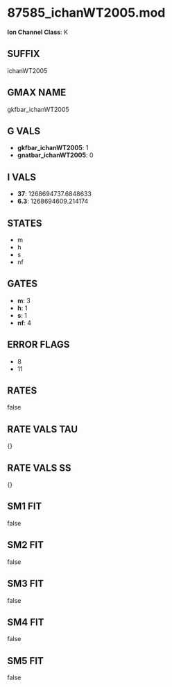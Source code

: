 # 87585_ichanWT2005.mod

**Ion Channel Class**: K

## SUFFIX

ichanWT2005

## GMAX NAME

gkfbar_ichanWT2005

## G VALS

- **gkfbar_ichanWT2005**: 1
- **gnatbar_ichanWT2005**: 0

## I VALS

- **37**: 1268694737.6848633
- **6.3**: 1268694609.214174

## STATES

- m
- h
- s
- nf

## GATES

- **m**: 3
- **h**: 1
- **s**: 1
- **nf**: 4

## ERROR FLAGS

- 8
- 11

## RATES

false

## RATE VALS TAU

{}

## RATE VALS SS

{}

## SM1 FIT

false

## SM2 FIT

false

## SM3 FIT

false

## SM4 FIT

false

## SM5 FIT

false
